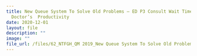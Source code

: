 ```yaml
---
title: New Queue System To Solve Old Problems – ED P3 Consult Wait Time &
  Doctor’s  Productivity
date: 2020-12-01
layout: file
description: ""
image: ""
file_url: /files/62_NTFGH_QM 2019_New Queue System To Solve Old Problems-combine.pdf
---
```

